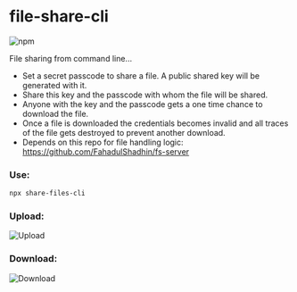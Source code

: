 # file-share-cli
![npm](https://img.shields.io/npm/v/share-files-cli.svg)

File sharing from command line...
- Set a secret passcode to share a file. A public shared key will be generated with it.
- Share this key and the passcode with whom the file will be shared.
- Anyone with the key and the passcode gets a one time chance to download the file.
- Once a file is downloaded the credentials becomes invalid and all traces of the file gets destroyed to prevent another download.
- Depends on this repo for file handling logic: https://github.com/FahadulShadhin/fs-server

### Use:

```bash
npx share-files-cli
```

### Upload:
![Upload](./public/upload.gif)

### Download:
![Download](./public/download.gif)

<!-- https://github.com/user-attachments/assets/a140fc49-d914-468c-81f5-33eb23c2ca51 -->

